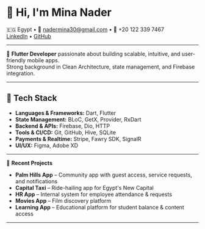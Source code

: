 # 👋 Hi, I'm Mina Nader

🇪🇬 Egypt • 📧 nadermina30@gmail.com • 📱 +20 122 339 7467  
[LinkedIn](https://www.linkedin.com/) • [GitHub](https://github.com/)

---

🎯 **Flutter Developer** passionate about building scalable, intuitive, and user-friendly mobile apps.  
Strong background in Clean Architecture, state management, and Firebase integration.

---

## 🔧 Tech Stack
- **Languages & Frameworks:** Dart, Flutter  
- **State Management:** BLoC, GetX, Provider, RxDart  
- **Backend & APIs:** Firebase, Dio, HTTP  
- **Tools & CI/CD:** Git, GitHub, Hive, SQLite  
- **Payments & Realtime:** Stripe, Fawry SDK, SignalR  
- **UI/UX:** Figma, Adobe XD

---

📱 **Recent Projects**
- **Palm Hills App** – Community app with guest access, service requests, and notifications  
- **Capital Taxi** – Ride-hailing app for Egypt's New Capital  
- **HR App** – Internal system for employee attendance & requests  
- **Movies App** – Film discovery platform  
- **Learning App** – Educational platform for student balance & content access

---
